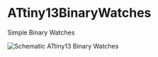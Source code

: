 # ATtiny13BinaryWatches
Simple Binary Watches

![Schematic ATtiny13 Binary Watches](https://github.com/techn0man1ac/ATtiny13BinaryWatches/blob/main/Imgs/SchATtiny13BinaryWatches.png)

